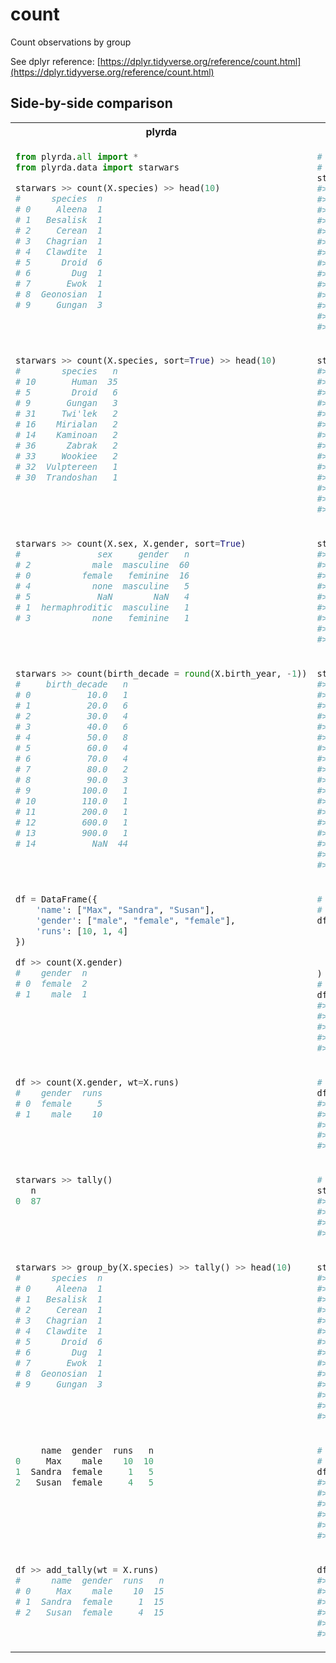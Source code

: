# count
Count observations by group

See dplyr reference: [https://dplyr.tidyverse.org/reference/count.html](https://dplyr.tidyverse.org/reference/count.html)


## Side-by-side comparison


<table width=100%>
<tr>
<th> plyrda </th>
<th> dplyr </th>
</tr>

<tr valign="top">
<td>

```python
from plyrda.all import *
from plyrda.data import starwars

starwars >> count(X.species) >> head(10)
#      species  n
# 0     Aleena  1
# 1   Besalisk  1
# 2     Cerean  1
# 3   Chagrian  1
# 4   Clawdite  1
# 5      Droid  6
# 6        Dug  1
# 7       Ewok  1
# 8  Geonosian  1
# 9     Gungan  3
```

</td>
<td>

```R
# count() is a convenient way to get a sense of the distribution of
# values in a dataset
starwars %>% count(species)
#> # A tibble: 38 x 2
#>    species       n
#>    <chr>     <int>
#>  1 Aleena        1
#>  2 Besalisk      1
#>  3 Cerean        1
#>  4 Chagrian      1
#>  5 Clawdite      1
#>  6 Droid         6
#>  7 Dug           1
#>  8 Ewok          1
#>  9 Geonosian     1
#> 10 Gungan        3
#> # … with 28 more rows
```

</td>
</tr>
<tr valign="top">
<td>

```python
starwars >> count(X.species, sort=True) >> head(10)
#        species   n
# 10       Human  35
# 5        Droid   6
# 9       Gungan   3
# 31     Twi'lek   2
# 16    Mirialan   2
# 14    Kaminoan   2
# 36      Zabrak   2
# 33     Wookiee   2
# 32  Vulptereen   1
# 30  Trandoshan   1
```

</td>
<td>

```R
starwars %>% count(species, sort = TRUE)
#> # A tibble: 38 x 2
#>    species      n
#>    <chr>    <int>
#>  1 Human       35
#>  2 Droid        6
#>  3 NA           4
#>  4 Gungan       3
#>  5 Kaminoan     2
#>  6 Mirialan     2
#>  7 Twi'lek      2
#>  8 Wookiee      2
#>  9 Zabrak       2
#> 10 Aleena       1
#> # … with 28 more rows
```

</td>
</tr>
<tr valign="top">
<td>

```python
starwars >> count(X.sex, X.gender, sort=True)
#               sex     gender   n
# 2            male  masculine  60
# 0          female   feminine  16
# 4            none  masculine   5
# 5             NaN        NaN   4
# 1  hermaphroditic  masculine   1
# 3            none   feminine   1
```

</td>
<td>

```R
starwars %>% count(sex, gender, sort = TRUE)
#> # A tibble: 6 x 3
#>   sex            gender        n
#>   <chr>          <chr>     <int>
#> 1 male           masculine    60
#> 2 female         feminine     16
#> 3 none           masculine     5
#> 4 NA             NA            4
#> 5 hermaphroditic masculine     1
#> 6 none           feminine      1
```

</td>
</tr>
<tr valign="top">
<td>

```python
starwars >> count(birth_decade = round(X.birth_year, -1))
#     birth_decade   n
# 0           10.0   1
# 1           20.0   6
# 2           30.0   4
# 3           40.0   6
# 4           50.0   8
# 5           60.0   4
# 6           70.0   4
# 7           80.0   2
# 8           90.0   3
# 9          100.0   1
# 10         110.0   1
# 11         200.0   1
# 12         600.0   1
# 13         900.0   1
# 14           NaN  44
```

</td>
<td>

```R
starwars %>% count(birth_decade = round(birth_year, -1))
#> # A tibble: 15 x 2
#>    birth_decade     n
#>           <dbl> <int>
#>  1           10     1
#>  2           20     6
#>  3           30     4
#>  4           40     6
#>  5           50     8
#>  6           60     4
#>  7           70     4
#>  8           80     2
#>  9           90     3
#> 10          100     1
#> 11          110     1
#> 12          200     1
#> 13          600     1
#> 14          900     1
#> 15           NA    44
```

</td>
</tr>
<tr valign="top">
<td>

```python
df = DataFrame({
    'name': ["Max", "Sandra", "Susan"],
    'gender': ["male", "female", "female"],
    'runs': [10, 1, 4]
})

df >> count(X.gender)
#    gender  n
# 0  female  2
# 1    male  1
```

</td>
<td>

```R
# use the `wt` argument to perform a weighted count. This is useful
# when the data has already been aggregated once
df <- tribble(
  ~name,    ~gender,   ~runs,
  "Max",    "male",       10,
  "Sandra", "female",      1,
  "Susan",  "female",      4
)
# counts rows:
df %>% count(gender)
#> # A tibble: 2 x 2
#>   gender     n
#>   <chr>  <int>
#> 1 female     2
#> 2 male       1
```

</td>
</tr>
<tr valign="top">
<td>

```python
df >> count(X.gender, wt=X.runs)
#    gender  runs
# 0  female     5
# 1    male    10
```

</td>
<td>

```R
# counts runs:
df %>% count(gender, wt = runs)
#> # A tibble: 2 x 2
#>   gender     n
#>   <chr>  <dbl>
#> 1 female     5
#> 2 male      10
```

</td>
</tr>
<tr valign="top">
<td>

```python
starwars >> tally()
   n
0  87
```

</td>
<td>

```R
# tally() is a lower-level function that assumes you've done the grouping
starwars %>% tally()
#> # A tibble: 1 x 1
#>       n
#>   <int>
#> 1    87
```

</td>
</tr>
<tr valign="top">
<td>

```python
starwars >> group_by(X.species) >> tally() >> head(10)
#      species  n
# 0     Aleena  1
# 1   Besalisk  1
# 2     Cerean  1
# 3   Chagrian  1
# 4   Clawdite  1
# 5      Droid  6
# 6        Dug  1
# 7       Ewok  1
# 8  Geonosian  1
# 9     Gungan  3
```

</td>
<td>

```R
starwars %>% group_by(species) %>% tally()
#> # A tibble: 38 x 2
#>    species       n
#>    <chr>     <int>
#>  1 Aleena        1
#>  2 Besalisk      1
#>  3 Cerean        1
#>  4 Chagrian      1
#>  5 Clawdite      1
#>  6 Droid         6
#>  7 Dug           1
#>  8 Ewok          1
#>  9 Geonosian     1
#> 10 Gungan        3
#> # … with 28 more rows
```

</td>
</tr>
<tr valign="top">
<td>

```python
     name  gender  runs   n
0     Max    male    10  10
1  Sandra  female     1   5
2   Susan  female     4   5
```

</td>
<td>

```R
# both count() and tally() have add_ variants that work like
# mutate() instead of summarise
df %>% add_count(gender, wt = runs)
#> # A tibble: 3 x 4
#>   name   gender  runs     n
#>   <chr>  <chr>  <dbl> <dbl>
#> 1 Max    male      10    10
#> 2 Sandra female     1     5
#> 3 Susan  female     4     5
```

</td>
</tr>
<tr valign="top">
<td>

```python
df >> add_tally(wt = X.runs)
#      name  gender  runs   n
# 0     Max    male    10  15
# 1  Sandra  female     1  15
# 2   Susan  female     4  15
```

</td>
<td>

```R
df %>% add_tally(wt = runs)
#> # A tibble: 3 x 4
#>   name   gender  runs     n
#>   <chr>  <chr>  <dbl> <dbl>
#> 1 Max    male      10    15
#> 2 Sandra female     1    15
#> 3 Susan  female     4    15
```

</td>
</tr>
</table>
